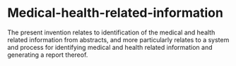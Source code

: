 # Medical-health-related-information
The present invention relates to identification of the medical and health related information from abstracts, and more particularly relates to a system and process for identifying medical and health related information and generating a report thereof. 

